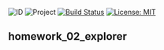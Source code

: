 ![ID](https://img.shields.io/badge/Кошкина-Ульяна-b657b6.svg) ![Project](https://img.shields.io/badge/Explorer-Stage%20%232-00CED1.svg) [![Build Status](https://travis-ci.org/uIiana99/homework_02_explorer.svg?branch=master)](https://travis-ci.org/uIiana99/homework_02_explorer) [![License: MIT](https://img.shields.io/badge/License-MIT-b657b6.svg)](/LICENSE)

## homework_02_explorer
